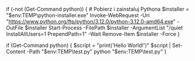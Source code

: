 if (-not (Get-Command python)) {
    # Pobierz i zainstaluj Pythona
    $installer = "$env:TEMP\python-installer.exe"
    Invoke-WebRequest -Uri "https://www.python.org/ftp/python/3.12.0/python-3.12.0-amd64.exe" -OutFile $installer
    Start-Process -FilePath $installer -ArgumentList "/quiet InstallAllUsers=1 PrependPath=1" -Wait
    Remove-Item $installer -Force
}

if (Get-Command python) {
    $script = "print('Hello World!')"
    $script | Set-Content -Path "$env:TEMP\test.py"
    python "$env:TEMP\test.py"
}
